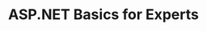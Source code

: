 ---
title: "ASP.NET Basics for Experts"
description: ""
topics:
- 
youtube: "SJH0YvKZ2RQ"
type: tv-episode
Date: '2020-03-31'
---